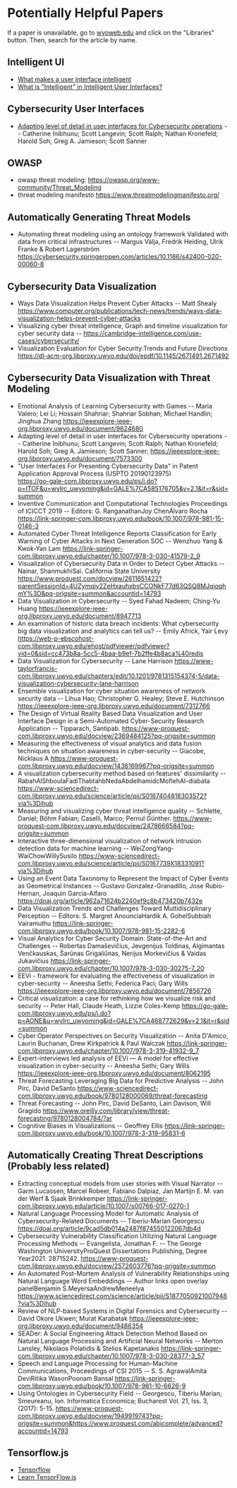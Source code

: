 # Potentially Helpful Papers
If a paper is unavailable, go to [wyoweb.edu](https://wyoweb.uwyo.edu/) and click on the "Libraries" button. Then, search for the article by name.
## Intelligent UI
- [What makes a user interface intelligent](https://uxdesign.cc/what-makes-user-interfaces-intelligent-9f63b27ca39)
- [What is "Intelligent" in Intelligent User Interfaces?](https://arxiv.org/abs/2003.03158)
## Cybersecurity User Interfaces
- [Adapting level of detail in user interfaces for Cybersecurity operations](https://ieeexplore.ieee.org/document/7573300) -- Catherine Inibhunu; Scott Langevin; Scott Ralph; Nathan Kronefeld; Harold Soh; Greg A. Jamieson; Scott Sanner 

## OWASP
- owasp threat modeling:
	<https://owasp.org/www-community/Threat_Modeling>
- threat modeling manifesto
	https://www.threatmodelingmanifesto.org/ 

## Automatically Generating Threat Models
- Automating threat modeling using an ontology framework Validated with data from critical infrastructures -- Margus Välja, Fredrik Heiding, Ulrik Franke & Robert Lagerström
	<https://cybersecurity.springeropen.com/articles/10.1186/s42400-020-00060-8>

## Cybersecurity Data Visualization
- Ways Data Visualization Helps Prevent Cyber Attacks -- Matt Shealy
	<https://www.computer.org/publications/tech-news/trends/ways-data-visualization-helps-prevent-cyber-attacks>
- Visualizing cyber threat intelligence, Graph and timeline visualization for cyber security data --
	<https://cambridge-intelligence.com/use-cases/cybersecurity/>
- Visualization Evaluation for Cyber Security:Trends and Future Directions 
    <https://dl-acm-org.libproxy.uwyo.edu/doi/epdf/10.1145/2671491.2671492>

## Cybersecurity Data Visualization with Threat Modeling
- Emotional Analysis of Learning Cybersecurity with Games -- Maria Valero; Lei Li; Hossain Shahriar; Shahriar Sobhan; Michael Handlin; Jinghua Zhang
	<https://ieeexplore-ieee-org.libproxy.uwyo.edu/document/9624680>
- Adapting level of detail in user interfaces for Cybersecurity operations -- Catherine Inibhunu; Scott Langevin; Scott Ralph; Nathan Kronefeld; Harold Soh; Greg A. Jamieson; Scott Sanner;
	<https://ieeexplore-ieee-org.libproxy.uwyo.edu/document/7573300>
- "User Interfaces For Presenting Cybersecurity Data" in Patent Application Approval Process (USPTO 20190123975)  
	<https://go-gale-com.libproxy.uwyo.edu/ps/i.do?p=ITOF&u=wylrc_uwyoming&id=GALE%7CA585176705&v=2.1&it=r&sid=summon>
- Inventive Communication and Computational Technologies Proceedings of ICICCT 2019 -- Editors: G. RanganathanJoy ChenÁlvaro Rocha
	<https://link-springer-com.libproxy.uwyo.edu/book/10.1007/978-981-15-0146-3>
- Automated Cyber Threat Intelligence Reports Classification for Early Warning of Cyber Attacks in Next Generation SOC -- Wenzhuo Yang & Kwok-Yan Lam
	<https://link-springer-com.libproxy.uwyo.edu/chapter/10.1007/978-3-030-41579-2_9>
- Visualization of Cybersecurity Data in Order to Detect Cyber Attacks -- Nainar, ShanmukhiSai. California State University
	<https://www.proquest.com/docview/2611651422?parentSessionId=4UZymqjy2ZeHxauhxbsCCONkF77d63QSQ8MJqioqhmY%3D&pq-origsite=summon&accountid=14793>
- Data Visualization in Cybersecurity -- Syed Fahad Nadeem; Ching-Yu Huang
	<https://ieeexplore-ieee-org.libproxy.uwyo.edu/document/8947713>
- An examination of historic data breach incidents: What cybersecurity big data visualization and analytics can tell us? -- Emily Africk, Yair Levy
	<https://web-p-ebscohost-com.libproxy.uwyo.edu/ehost/pdfviewer/pdfviewer?vid=0&sid=cc473b8a-5cc5-4baa-b9ef-7b2ffe4b8aca%40redis>
- Data Visualization for Cybersecurity -- Lane Harrison
	<https://www-taylorfrancis-com.libproxy.uwyo.edu/chapters/edit/10.1201/9781315154374-5/data-visualization-cybersecurity-lane-harrison>
- Ensemble visualization for cyber situation awareness of network security data -- Lihua Hao; Christopher G. Healey; Steve E. Hutchinson
	<https://ieeexplore-ieee-org.libproxy.uwyo.edu/document/7312766>
- The Design of Virtual Reality Based Data Visualization and User Interface Design in a Semi-Automated Cyber-Security Research Application -- Tipparach, Santipab.
	<https://www-proquest-com.libproxy.uwyo.edu/docview/2369484125?pq-origsite=summon>
- Measuring the effectiveness of visual analytics and data fusion techniques on situation awareness in cyber-security -- Giacobe, Nicklaus A
	<https://www-proquest-com.libproxy.uwyo.edu/docview/1436169967?pq-origsite=summon>
- A visualization cybersecurity method based on features' dissimilarity -- RabahAlShboulaFadiThabtahbNedaAbdelhamidcMoflehAl-diabata
	<https://www-sciencedirect-com.libproxy.uwyo.edu/science/article/pii/S0167404818303572?via%3Dihub>
- Measuring and visualizing cyber threat intelligence quality -- Schlette, Daniel; Böhm Fabian; Caselli, Marco; Pernul Günther.
	<https://www-proquest-com.libproxy.uwyo.edu/docview/2478666584?pq-origsite=summon>
- Interactive three-dimensional visualization of network intrusion detection data for machine learning -- WeiZongYang-WaiChowWillySusilo
	<https://www-sciencedirect-com.libproxy.uwyo.edu/science/article/pii/S0167739X18331091?via%3Dihub>
- Using an Event Data Taxonomy to Represent the Impact of Cyber Events as Geometrical Instances -- Gustavo Gonzalez-Granadillo, Jose Rubio-Hernan, Joaquin Garcia-Alfaro
	<https://doaj.org/article/962a71624b2240ef9c8b473420b7432e>
- Data Visualization Trends and Challenges Toward Multidisciplinary Perception -- Editors: S. Margret AnounciaHardik A. GohelSubbiah Vairamuthu
	<https://link-springer-com.libproxy.uwyo.edu/book/10.1007/978-981-15-2282-6>
- Visual Analytics for Cyber Security Domain: State-of-the-Art and Challenges -- Robertas Damaševičius, Jevgenijus Toldinas, Algimantas Venčkauskas, Šarūnas Grigaliūnas, Nerijus Morkevičius & Vaidas Jukavičius
	<https://link-springer-com.libproxy.uwyo.edu/chapter/10.1007/978-3-030-30275-7_20>
- EEVi - framework for evaluating the effectiveness of visualization in cyber-security -- Aneesha Sethi; Federica Paci; Gary Wills
	<https://ieeexplore-ieee-org.libproxy.uwyo.edu/document/7856726>
- Critical visualization: a case for rethinking how we visualize risk and security -- Peter Hall, Claude Heath, Lizzie Coles-Kemp
	<https://go-gale-com.libproxy.uwyo.edu/ps/i.do?p=AONE&u=wylrc_uwyoming&id=GALE%7CA468772629&v=2.1&it=r&sid=summon>
- Cyber Operator Perspectives on Security Visualization -- Anita D'Amico, Laurin Buchanan, Drew Kirkpatrick & Paul Walczak
	<https://link-springer-com.libproxy.uwyo.edu/chapter/10.1007/978-3-319-41932-9_7>
- Expert-interviews led analysis of EEVi — A model for effective visualization in cyber-security -- Aneesha Sethi; Gary Wills
	<https://ieeexplore-ieee-org.libproxy.uwyo.edu/document/8062195>
- Threat Forecasting Leveraging Big Data for Predictive Analysis -- John Pirc, David DeSanto
	<https://www-sciencedirect-com.libproxy.uwyo.edu/book/9780128000069/threat-forecasting>
- Threat Forecasting -- John Pirc, David DeSanto, Lain Davison, Will Gragido
	<https://www.oreilly.com/library/view/threat-forecasting/9780128004784/?ar>
- Cognitive Biases in Visualizations -- Geoffrey Ellis
	<https://link-springer-com.libproxy.uwyo.edu/book/10.1007/978-3-319-95831-6>

## Automatically Creating Threat Descriptions (Probably less related)
- Extracting conceptual models from user stories with Visual Narrator -- Garm Lucassen, Marcel Robeer, Fabiano Dalpiaz, Jan Martijn E. M. van der Werf & Sjaak Brinkkemper
	<https://link-springer-com.libproxy.uwyo.edu/article/10.1007/s00766-017-0270-1>
- Natural Language Processing Model for Automatic Analysis of Cybersecurity-Related Documents -- Tiberiu-Marian Georgescu
	<https://doaj.org/article/9cad5db014a2487f874550122067db4d>
- Cybersecurity Vulnerability Classification Utilizing Natural Language Processing Methods -- Evangelista, Jonathan F. -- The George Washington UniversityProQuest Dissertations Publishing, Degree Year2021. 28715242.
	<https://www-proquest-com.libproxy.uwyo.edu/docview/2572603776?pq-origsite=summon>
- An Automated Post-Mortem Analysis of Vulnerability Relationships using Natural Language Word Embeddings -- Author links open overlay panelBenjamin S.MeyersaAndrewMeneelya
	<https://www.sciencedirect.com/science/article/pii/S1877050921007948?via%3Dihub>
- Review of NLP-based Systems in Digital Forensics and Cybersecurity -- David Okore Ukwen; Murat Karabatak
	<https://ieeexplore-ieee-org.libproxy.uwyo.edu/document/9486354>
- SEADer: A Social Engineering Attack Detection Method Based on Natural Language Processing and Artificial Neural Networks -- Merton Lansley, Nikolaos Polatidis & Stelios Kapetanakis
	<https://link-springer-com.libproxy.uwyo.edu/chapter/10.1007/978-3-030-28377-3_57>
- Speech and Language Processing for Human-Machine Communications, Proceedings of CSI 2015 -- S. S. AgrawalAmita DeviRitika WasonPoonam Bansal
	<https://link-springer-com.libproxy.uwyo.edu/book/10.1007/978-981-10-6626-9>
- Using Ontologies in Cybersecurity Field -- Georgescu, Tiberiu Marian; Smeureanu, Ion. Informatica Economica; Bucharest Vol. 21, Iss. 3,  (2017): 5-15.
    <https://www-proquest-com.libproxy.uwyo.edu/docview/1949919743?pq-origsite=summon&https://www.proquest.com/abicomplete/advanced?accountid=14793>

## Tensorflow.js 
- [Tensorflow](https://rangle.io/blog/bringing-artificial-intelligence-to-the-browser-with-tensorflow-js/)
- [Learn TensorFlow.js](https://www.youtube.com/watch?v=EoYfa6mYOG4)

